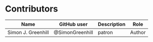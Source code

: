 # Contributors

Name               | GitHub user     | Description                          | Role
---                | ---             | ---                                  | ---
Simon J. Greenhill | @SimonGreenhill | patron                               | Author
